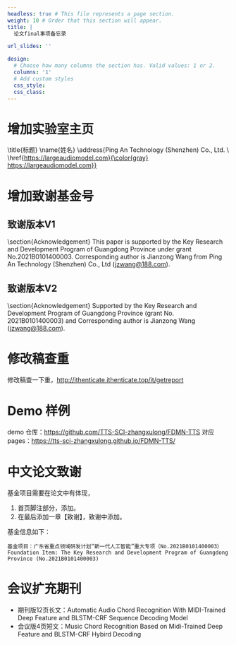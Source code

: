 ```yaml
---
headless: true # This file represents a page section.
weight: 10 # Order that this section will appear.
title: |
  论文final事项备忘录

url_slides: ''

design:
  # Choose how many columns the section has. Valid values: 1 or 2.
  columns: '1'
  # Add custom styles
  css_style:
  css_class:
---
```


# 增加实验室主页
\title{标题}
\name{姓名}
\address{Ping An Technology (Shenzhen) Co., Ltd.
\\ \href{https://largeaudiomodel.com}{\color{gray} https://largeaudiomodel.com}}

# 增加致谢基金号

## 致谢版本V1
\section{Acknowledgement}
This paper is supported by the Key Research and Development Program of Guangdong Province under grant No.2021B0101400003. Corresponding author is Jianzong Wang from Ping An Technology (Shenzhen) Co., Ltd (jzwang@188.com).

## 致谢版本V2
\section{Acknowledgement}
Supported by the Key Research and Development Program of Guangdong Province (grant No. 2021B0101400003) and Corresponding author is Jianzong Wang (jzwang@188.com).

# 修改稿查重

修改稿查一下重，http://ithenticate.ithenticate.top/it/getreport

# Demo 样例

demo 仓库：https://github.com/TTS-SCI-zhangxulong/FDMN-TTS 
对应pages：https://tts-sci-zhangxulong.github.io/FDMN-TTS/

# 中文论文致谢

基金项目需要在论文中有体现，
1. 首页脚注部分，添加。
2. 在最后添加一章【致谢】，致谢中添加。

基金信息如下：
```
基金项目：广东省重点领域研发计划“新一代人工智能”重大专项（No.2021B0101400003）
Foundation Item: The Key Research and Development Program of Guangdong Province (No.2021B0101400003)
```

# 会议扩充期刊

* 期刊版12页长文：Automatic Audio Chord Recognition With MIDI-Trained Deep Feature and BLSTM-CRF Sequence Decoding Model 
* 会议版4页短文：Music Chord Recognition Based on Midi-Trained Deep Feature and BLSTM-CRF Hybird Decoding

